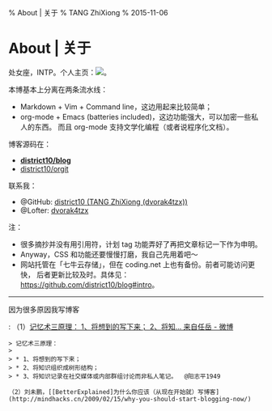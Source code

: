 % About | 关于
% TANG ZhiXiong
% 2015-11-06

About | 关于
============

处女座，INTP。个人主页：[![](tangzhixiong.svg)](http://tangzhixiong.com)。

本博基本上分离在两条流水线：

  - Markdown + Vim + Command line，这边用起来比较简单；
  - org-mode + Emacs (batteries included)，这边功能强大，可以加密一些私人的东西。
    而且 org-mode 支持文学化编程（或者说程序化文档）。

博客源码在：

  - **[district10/blog](https://github.com/district10/blog)**
  - [district10/orgit](https://github.com/district10/orgit)

联系我：

  - @GitHub: [district10 (TANG ZhiXiong (dvorak4tzx))](https://github.com/district10)
  - @Lofter: [dvorak4tzx](http://dvorak4tzx.lofter.com/)

注：

  - 很多摘抄并没有用引用符，计划 tag 功能弄好了再把文章标记一下作为申明。
  - Anyway，CSS 和功能还要慢慢打磨，我自己先用着吧～
  - 网站托管在「七牛云存储」，但在 coding.net 上也有备份。前者可能访问更快，
    后者更新比较及时。具体见：<https://github.com/district10/blog#intro>。

---

因为很多原因我写博客

:   （1）[记忆术三原理：
    1、将想到的写下来；
    2、将知... 来自任岳 - 微博](http://weibo.com/1664910444/Biy24h2m9?type=comment)

    > 记忆术三原理：
    >
    > * 1、将想到的写下来；
    > * 2、将知识组织成树形结构；
    > * 3、将知识记录在社交媒体或内部群组讨论而非私人笔记。  @阳志平1949

    （2）刘未鹏，[[BetterExplained]为什么你应该（从现在开始就）写博客](http://mindhacks.cn/2009/02/15/why-you-should-start-blogging-now/)

<!-- Notes
![Mathematics is the only truly universal language.](http://gnat.qiniudn.com/jodie-foster-math.png)
![Octocat: Adventure Cat](http://gnat-tang-shared-image.qiniudn.com/octocat/adventure-cat.png)
![Kimonotocat](http://gnat-tang-shared-image.qiniudn.com/octocat/kimonotocat.png)
学好数学、英语、计算机。

pre.code:                        80 chars
small.pre.code:                 100 chars
small.small.pre.code:           120 chars
small.small.small.pre.code:     140 chars

TODO:
    - perl: bib->md

notes.md

    [title1](url1)

    :   note11

        note12

    [title2](url2)

    [title3](url3)

    ---

    misc notes

    ---

    [title4](url4)

reads.md

    not needed.


reads.html

    * [title](url) tags

- [ ] 优化 CSS
- [ ] 把自己原来的文章慢慢都放到这个 blog 上
- [ ] ~~安利！~~
- [ ] [zenorocha/clipboard.js: Modern copy to clipboard. No Flash. Just
      2kb](https://github.com/zenorocha/clipboard.js/)
- [ ] [chunksnbits/jquery-quickfit: A quick and dirty approach to fitting text
      into its surrounding container.](https://github.com/chunksnbits/jquery-quickfit)
- [ ] [Sitemap提交工具_站长资讯_百度站长平台](http://zhanzhang.baidu.com/wiki/44), sitemap.txt, sitemap.xml
- [ ] [Controlling Crawling and Indexing  |  Webmasters  |  Google Developers](https://developers.google.com/webmasters/control-crawl-index/)

% Reads | 斋读
% TANG ZhiXiong
% 2015-12-07

Reads | 斋读
============
__

-->
